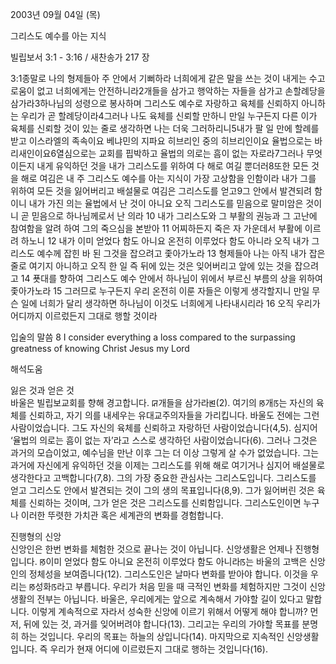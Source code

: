 2003년 09월 04일 (목)

그리스도 예수를 아는 지식



빌립보서 3:1 - 3:16 / 새찬송가 217 장


3:1종말로 나의 형제들아 주 안에서 기뻐하라 너희에게 같은 말을 쓰는 것이 내게는 수고로움이 없고 너희에게는 안전하니라2개들을 삼가고 행악하는 자들을 삼가고 손할례당을 삼가라3하나님의 성령으로 봉사하며 그리스도 예수로 자랑하고 육체를 신뢰하지 아니하는 우리가 곧 할례당이라4그러나 나도 육체를 신뢰할 만하니 만일 누구든지 다른 이가 육체를 신뢰할 것이 있는 줄로 생각하면 나는 더욱 그러하리니5내가 팔 일 만에 할례를 받고 이스라엘의 족속이요 베냐민의 지파요 히브리인 중의 히브리인이요 율법으로는 바리새인이요6열심으로는 교회를 핍박하고 율법의 의로는 흠이 없는 자로라7그러나 무엇이든지 내게 유익하던 것을 내가 그리스도를 위하여 다 해로 여길 뿐더러8또한 모든 것을 해로 여김은 내 주 그리스도 예수를 아는 지식이 가장 고상함을 인함이라 내가 그를 위하여 모든 것을 잃어버리고 배설물로 여김은 그리스도를 얻고9그 안에서 발견되려 함이니 내가 가진 의는 율법에서 난 것이 아니요 오직 그리스도를 믿음으로 말미암은 것이니 곧 믿음으로 하나님께로서 난 의라 10 내가 그리스도와 그 부활의 권능과 그 고난에 참여함을 알려 하여 그의 죽으심을 본받아 11 어찌하든지 죽은 자 가운데서 부활에 이르려 하노니 12 내가 이미 얻었다 함도 아니요 온전히 이루었다 함도 아니라 오직 내가 그리스도 예수께 잡힌 바 된 그것을 잡으려고 좇아가노라 13 형제들아 나는 아직 내가 잡은 줄로 여기지 아니하고 오직 한 일 즉 뒤에 있는 것은 잊어버리고 앞에 있는 것을 잡으려고 14 푯대를 향하여 그리스도 예수 안에서 하나님이 위에서 부르신 부름의 상을 위하여 좇아가노라 15 그러므로 누구든지 우리 온전히 이룬 자들은 이렇게 생각할지니 만일 무슨 일에 너희가 달리 생각하면 하나님이 이것도 너희에게 나타내시리라 16 오직 우리가 어디까지 이르렀든지 그대로 행할 것이라 

입술의 말씀 
8 I consider everything a loss compared to the surpassing greatness of knowing Christ Jesus my Lord

해석도움





잃은 것과 얻은 것  
바울은 빌립보교회를 향해 경고합니다. ꡒ개들을 삼가라ꡓ(2). 여기의 ꡐ개ꡑ는 자신의 육체를 신뢰하고, 자기 의를 내세우는 유대교주의자들을 가리킵니다. 바울도 전에는 그런 사람이었습니다. 그도 자신의 육체를 신뢰하고 자랑하던 사람이었습니다(4,5). 심지어 ‘율법의 의로는 흠이 없는 자’라고 스스로 생각하던 사람이었습니다(6). 그러나 그것은 과거의 모습이었고, 예수님을 만난 이후 그는 더 이상 그렇게 살 수가 없었습니다. 그는 과거에 자신에게 유익하던 것을 이제는 그리스도를 위해 해로 여기거나 심지어 배설물로 생각한다고 고백합니다(7,8). 그의 가장 중요한 관심사는 그리스도입니다. 그리스도를 얻고 그리스도 안에서 발견되는 것이 그의 생의 목표입니다(8,9). 그가 잃어버린 것은 육체를 신뢰하는 것이며, 그가 얻은 것은 그리스도를 신뢰함입니다. 그리스도인이면 누구나 이러한 뚜렷한 가치관 혹은 세계관의 변화를 경험합니다. 

진행형의 신앙  
신앙인은 한번 변화를 체험한 것으로 끝나는 것이 아닙니다. 신앙생활은 언제나 진행형입니다. ꡐ이미 얻었다 함도 아니요 온전히 이루었다 함도 아니라ꡑ는 바울의 고백은 신앙인의 정체성을 보여줍니다(12). 그리스도인은 날마다 변화를 받아야 합니다. 이것을 우리는 ꡐ성화ꡑ라고 부릅니다. 우리가 처음 믿을 때 극적인 변화를 체험하지만 그것이 신앙 생활의 전부는 아닙니다. 바울은, 우리에게는 앞으로 계속해서 가야할 길이 있다고 말합니다. 이렇게 계속적으로 자라서 성숙한 신앙에 이르기 위해서 어떻게 해야 합니까? 먼저, 뒤에 있는 것, 과거를 잊어버려야 합니다(13). 그리고는 우리의 가야할 목표를 분명히 하는 것입니다. 우리의 목표는 하늘의 상입니다(14). 마지막으로 지속적인 신앙생활입니다. 즉 우리가 현재 어디에 이르렀든지 그대로 행하는 것입니다(16).